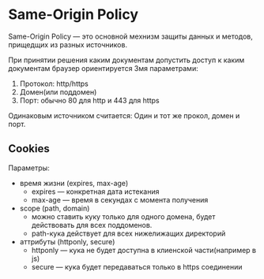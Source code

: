 # Same-Origin Policy

Same-Origin Policy — это основной мехнизм защиты данных и методов, прищедщих из разных источников. 

При принятии решения каким документам допустить доступ к каким документам браузер ориентируется 3мя параметрами:

1. Протокол: http/https
2. Домен(или поддомен)
3. Порт: обычно 80 для http и 443 для https

Одинаковым источником считается:
Один и тот же прокол, домен и порт.

## Cookies

Параметры:

* время жизни (expires, max-age)
    * expires — конкретная дата истекания
    * max-age — время в секундах с момента получения
* scope (path, domain)
    * можно ставить куку только для одного домена, будет действовать для всех поддоменов.
    * path-кука действует для всех нижелижащих директорий
* аттрибуты (httponly, secure)
    * httponly — кука не будет доступна в клиенской части(например в js)
    * secure — кука будет передаваться только в https соединении

    

